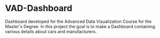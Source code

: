 # VAD-Dashboard
Dashboard developed for the Advanced Data Visualization Course for the Master's Degree. In this project the goal is to make a Dashboard containing various details about cars and manufacturers.

